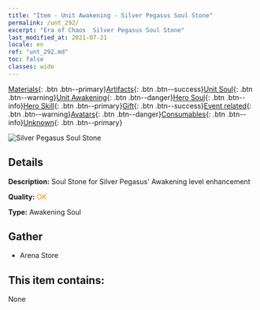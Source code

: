 ```yaml
---
title: "Item - Unit Awakening - Silver Pegasus Soul Stone"
permalink: /unt_292/
excerpt: "Era of Chaos  Silver Pegasus Soul Stone"
last_modified_at: 2021-07-21
locale: en
ref: "unt_292.md"
toc: false
classes: wide
---
```

 [Materials](/Items/){: .btn .btn--primary}[Artifacts](/Items/Artifacts/){: .btn .btn--success}[Unit Soul](/Items/UnitSoul/){: .btn .btn--warning}[Unit Awakening](/Items/UnitAwakening/){: .btn .btn--danger}[Hero Soul](/Items/HeroSoul/){: .btn .btn--info}[Hero Skill](/Items/HeroSkill/){: .btn .btn--primary}[Gift](/Items/Gift/){: .btn .btn--success}[Event related](/Items/Events/){: .btn .btn--warning}[Avatars](/Items/Avatars/){: .btn .btn--danger}[Consumables](/Items/Consumables/){: .btn .btn--info}[Unknown](/Items/Unknown/){: .btn .btn--primary}

 ![Silver Pegasus Soul Stone](/images/u/tia_yinyifeima.jpg)

## Details
 **Description:** Soul Stone for Silver Pegasus' Awakening level enhancement

 **Quality:** <span style="color: #FF8C00">OK</span>

 **Type:** Awakening Soul

## Gather

*    Arena Store 

## This item contains:

  None

